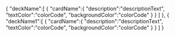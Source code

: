{
    "deckName":[
       {
          "cardName":{
             "description":"descriptionText",
             "textColor":"colorCode",
             "backgroundColor":"colorCode"
          }
       }
    ]
},
{
    "deckName1":[
       {
          "cardName":{
             "description":"descriptionText",
             "textColor":"colorCode",
             "backgroundColor":"colorCode"
          }
       }
    ]
}